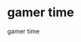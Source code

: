 <!DOCTYPE html>
<html>
<head>
<title>gamer time</title>
</head>
<body>
<h1>gamer time</h1>
<p>gamer time</p>
</body>
</html>
